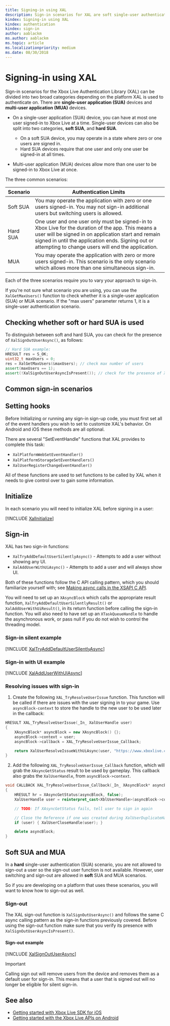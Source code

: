 ```yaml
---
title: Signing-in using XAL
description: Sign-in scenarios for XAL are soft single-user authentication, hard single-user authentication, and multi-user authentication.
kindex: Signing-in using XAL
kindex: authentication
kindex: sign-in
author: aablackm
ms.author: aablackm
ms.topic: article
ms.localizationpriority: medium
ms.date: 08/30/2018
---
```


# Signing-in using XAL

Sign-in scenarios for the Xbox Live Authentication Library (XAL) can be divided into two broad categories depending on the platform XAL is used to authenticate on.
There are **single-user application (SUA)** devices and **multi-user application (MUA)** devices.

* On a single-user application (SUA) device, you can have at most one user signed-in to Xbox Live at a time. Single-user devices can also be split into two categories, **soft SUA**, and **hard SUA**.
    * On a soft SUA device, you may operate in a state where zero or one users are signed in.
    * Hard SUA devices require that one user and only one user be signed-in at all times.

* Multi-user application (MUA) devices allow more than one user to be signed-in to Xbox Live at once.

The three common scenarios:

|Scenario  |Authentication Limits|
|---------|---------|
|Soft SUA | You may operate the application with zero or one users signed-in. You may not sign-in additional users but switching users is allowed.|
|Hard SUA | One user and one user only must be signed-in to Xbox Live for the duration of the app. This means a user will be signed in on application start and remain signed in until the application ends. Signing out or attempting to change users will end the application.|
|MUA      | You may operate the application with zero or more users signed-in. This scenario is the only scenario which allows more than one simultaneous sign-in.|

Each of the three scenarios require you to vary your approach to sign-in.

If you're not sure what scenario you are using, you can use the `XalGetMaxUsers()` function to check whether it is a single-user application (SUA) or MUA scenario.
If the "max users" parameter returns 1, it is a single-user authentication scenario.


## Checking whether soft or hard SUA is used

To distinguish between soft and hard SUA, you can check for the presence of `XalSignOutUserAsync()`, as follows:

```cpp
// Hard SUA example:
HRESULT res = S_OK;
uint32_t maxUsers = 0;
res = XalGetMaxUsers(&maxUsers); // check max number of users
assert(maxUsers == 1);
assert(!XalSignOutUserAsyncIsPresent()); // check for the presence of XalSignOutUserAsync
```


## Common sign-in scenarios


## Setting hooks

Before Initializing or running any sign-in sign-up code, you must first set all of the event handlers you wish to set to customize XAL's behavior. On Android and iOS these methods are all optional.

There are several "SetEventHandle" functions that XAL provides to complete this task:
- `XalPlatformWebSetEventHandler()`
- `XalPlatformStorageSetEventHandlers()`
- `XalUserRegisterChangeEventHandler()`

All of these functions are used to set functions to be called by XAL when it needs to give control over to gain some information.


## Initialize

In each scenario you will need to initialize XAL before signing in a user:

[!INCLUDE [XalInitialize](../../../../code/snippets/XalInitialize.md)]


## Sign-in

XAL has two sign-in functions:
* `XalTryAddDefaultUserSilentlyAsync()` - Attempts to add a user without showing any UI.
* `XalAddUserWithUiAsync()` - Attempts to add a user and will always show UI.

Both of these functions follow the C API calling pattern, which you should familiarize yourself with; see [Making async calls in the XSAPI C API](../../../../api-ref/xsapi/live-flatc-async-patterns.md).

You will need to set up an `XAsyncBlock` which calls the appropriate result function, `XalTryAddDefaultUserSilentlyResult()` or `XalAddUserWithUiResult()`, in its return function before calling the sign-in function.
You will also need to have set up an `XTaskQueueHandle` to handle the asynchronous work, or pass null if you do not wish to control the threading model.


### Sign-in silent example

[!INCLUDE [XalTryAddDefaultUserSilentlyAsync](../../../../code/snippets/XalTryAddDefaultUserSilentlyAsync.md)]

### Sign-in with UI example

[!INCLUDE [XalAddUserWithUIAsync](../../../../code/snippets/XalAddUserWithUiAsync.md)]


### Resolving issues with sign-in

1. Create the following `XAL_TryResolveUserIssue` function.
   This function will be called if there are issues with the user signing in to your game.
   Use `asyncBlock-context` to store the handle to the new user to be used later in the callback:

```cpp
HRESULT XAL_TryResolveUserIssue(_In_ XalUserHandle user)
{
    XAsyncBlock* asyncBlock = new XAsyncBlock() {};
    asyncBlock->context = user;
    asyncBlock->callback = XAL_TryResolveUserIssue_Callback;

    return XalUserResolveIssueWithUiAsync(user, "https://www.xboxlive.com", asyncBlock);
}
```

2. Add the following `XAL_TryResolveUserIssue_Callback` function, which will grab the `XAsyncGetStatus` result to be used by gameplay.
   This callback also grabs the `XalUserHandle`, from `asyncBlock->context`.

```cpp
void CALLBACK XAL_TryResolveUserIssue_Callback(_In_ XAsyncBlock* asyncBlock)
{
    HRESULT hr = XAsyncGetStatus(asyncBlock, false);
    XalUserHandle user = reinterpret_cast<XblUserHandle>(asyncBlock->context);

    // TODO: If XAsyncGetStatus fails, tell user to sign in again

    // Close the Reference if one was created during XalUserDuplicateHandle
    if (user) { XalUserCloseHandle(user); }

    delete asyncBlock;
}
```


## Soft SUA and MUA

In a **hard** single-user authentication (SUA) scenario, you are not allowed to sign-out a user so the sign-out user function is not available.
However, user switching and sign-out are allowed in **soft** SUA and MUA scenarios.

So if you are developing on a platform that uses these scenarios, you will want to know how to sign-out as well.


### Sign-out

The XAL sign-out function is `XalSignOutUserAsync()` and follows the same C async calling pattern as the sign-in functions previously covered.
Before using the sign-out function make sure that you verify its presence with `XalSignOutUserAsyncIsPresent()`.


#### Sign-out example

[!INCLUDE [XalSignOutUserAsync](../../../../code/snippets/XalSignOutUserAsync.md)]

> [!IMPORTANT]
> Calling sign out will remove users from the device and removes them as a default user for sign-in. This means that a user that is signed out will no longer be eligible for silent sign-in.


## See also

* [Getting started with Xbox Live SDK for iOS](../../../../get-started/setup-ide/managed-partners/xcode-ios/other/live-ios-get-started-xsapi.md)  
* [Getting started with the Xbox Live APIs on Android](../../../../get-started/setup-ide/managed-partners/astudio-android/other/live-android-get-started-xsapi.md)

